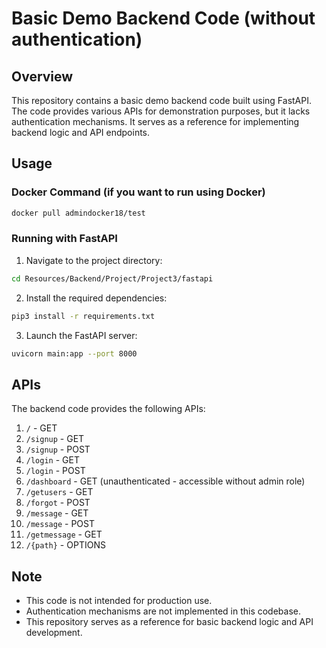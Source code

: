# Basic Demo Backend Code (without authentication)

## Overview
This repository contains a basic demo backend code built using FastAPI. The code provides various APIs for demonstration purposes, but it lacks authentication mechanisms. It serves as a reference for implementing backend logic and API endpoints.

## Usage

### Docker Command (if you want to run using Docker)
```bash
docker pull admindocker18/test
```

### Running with FastAPI
1. Navigate to the project directory:
```bash
cd Resources/Backend/Project/Project3/fastapi
```
2. Install the required dependencies:
```bash
pip3 install -r requirements.txt
```
3. Launch the FastAPI server:
```bash
uvicorn main:app --port 8000
```

## APIs
The backend code provides the following APIs:

1. `/` - GET
2. `/signup` - GET
3. `/signup` - POST
4. `/login` - GET
5. `/login` - POST
6. `/dashboard` - GET (unauthenticated - accessible without admin role)
7. `/getusers` - GET
8. `/forgot` - POST
9. `/message` - GET
10. `/message` - POST
11. `/getmessage` - GET
12. `/{path}` - OPTIONS

## Note
- This code is not intended for production use.
- Authentication mechanisms are not implemented in this codebase.
- This repository serves as a reference for basic backend logic and API development.
